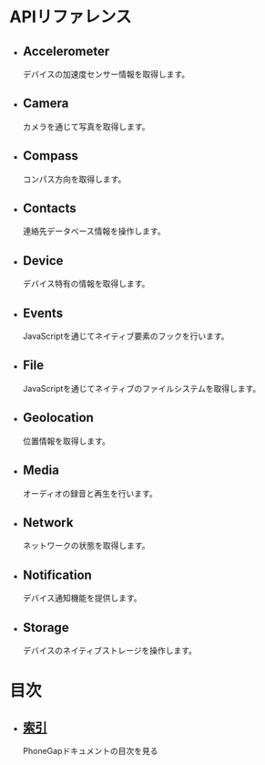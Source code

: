 <div id="home">
    <h1>APIリファレンス</h1>
    <ul>
        <li>
            <h2>Accelerometer</h2>
            <span>デバイスの加速度センサー情報を取得します。</span>
        </li>
        <li>
            <h2>Camera</h2>
            <span>カメラを通じて写真を取得します。</span>
        </li>
        <li>
            <h2>Compass</h2>
            <span>コンパス方向を取得します。</span>
        </li>
        <li>
            <h2>Contacts</h2>
            <span>連絡先データベース情報を操作します。</span>
        </li>
        <li>
            <h2>Device</h2>
            <span>デバイス特有の情報を取得します。</span>
        </li>
        <li>
            <h2>Events</h2>
            <span>JavaScriptを通じてネイティブ要素のフックを行います。</span>
        </li>
        <li>
            <h2>File</h2>
            <span>JavaScriptを通じてネイティブのファイルシステムを取得します。</span>
        </li>
        <li>
            <h2>Geolocation</h2>
            <span>位置情報を取得します。</span>
        </li>
        <li>
            <h2>Media</h2>
            <span>オーディオの録音と再生を行います。</span>
        </li>
        <li>
            <h2>Network</h2>
            <span>ネットワークの状態を取得します。</span>
        </li>
        <li>
            <h2>Notification</h2>
            <span>デバイス通知機能を提供します。</span>
        </li>
        <li>
            <h2>Storage</h2>
            <span>デバイスのネイティブストレージを操作します。</span>
        </li>
    </ul>
    <h1>目次</h1>
    <ul>
        <li>
            <h2><a href="_index.html">索引</a></h2>
            <span>PhoneGapドキュメントの目次を見る</span>
        </li>
    </ul>
</div>